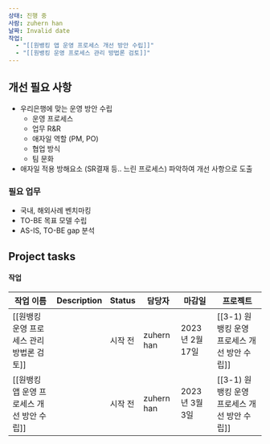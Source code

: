 ```yaml
---
상태: 진행 중
사람: zuhern han
날짜: Invalid date
작업:
  - "[[원뱅킹 앱 운영 프로세스 개선 방안 수립]]"
  - "[[원뱅킹 운영 프로세스 관리 방법론 검토]]"
---
```

## 개선 필요 사항

- 우리은행에 맞는 운영 방안 수립
    - 운영 프로세스
    - 업무 R&R
    - 애자일 역할 (PM, PO)
    - 협업 방식
    - 팀 문화
- 애자일 적용 방해요소 (SR결재 등.. 느린 프로세스) 파악하여 개선 사항으로 도출

### 필요 업무

- 국내, 해외사례 벤치마킹
- TO-BE 목표 모델 수립
- AS-IS, TO-BE gap 분석

  

## Project tasks

#### 작업

|작업 이름|Description|Status|담당자|마감일|프로젝트|
|---|---|---|---|---|---|
|[[원뱅킹 운영 프로세스 관리 방법론 검토]]||시작 전|zuhern han|2023년 2월 17일|[[3-1) 원뱅킹 운영 프로세스 개선 방안 수립]]|
|[[원뱅킹 앱 운영 프로세스 개선 방안 수립]]||시작 전|zuhern han|2023년 3월 3일|[[3-1) 원뱅킹 운영 프로세스 개선 방안 수립]]|